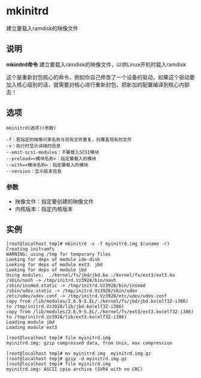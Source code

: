 mkinitrd
===

建立要载入ramdisk的映像文件

## 说明

**mkinitrd命令** 建立要载入ramdisk的映像文件，以供Linux开机时载入ramdisk

这个是重新封包核心的命令，例如你自己修改了一个设备的驱动，如果这个驱动要加入核心级别的话，就需要对核心进行重新封包，把新加的配置编译到核心内部去！

## 选项

```
mkinitrd(选项)(参数)
```

  

```
-f：若指定的映像问家名称与现有文件重复，则覆盖现有的文件
-v：执行时显示详细的信息
--omit-scsi-modules：不要载入SCSI模块
--preload=<模块名称>：指定要载入的模块
--with=<模块名称>：指定要载入的模块
--version：显示版本信息
```

### 参数  

*   映像文件：指定要创建的映像文件
*   内核版本：指定内核版本

## 实例

```
[root@localhost tmp]# mkinitrd -v -f myinitrd.img $(uname -r)
Creating initramfs
WARNING: using /tmp for temporary files
Looking for deps of module ide-disk
Looking for deps of module ext3  jbd
Looking for deps of module jbd
Using modules:  ./kernel/fs/jbd/jbd.ko ./kernel/fs/ext3/ext3.ko
/sbin/nash -> /tmp/initrd.Vz3928/bin/nash
/sbin/insmod.static -> /tmp/initrd.Vz3928/bin/insmod
/sbin/udev.static -> /tmp/initrd.Vz3928/sbin/udev
/etc/udev/udev.conf -> /tmp/initrd.Vz3928/etc/udev/udev.conf
copy from /lib/modules/2.6.9-5.EL/./kernel/fs/jbd/jbd.ko(elf32-i386) to /tmp/initrd.Vz3928/lib/jbd.ko(elf32-i386)
copy from /lib/modules/2.6.9-5.EL/./kernel/fs/ext3/ext3.ko(elf32-i386) to /tmp/initrd.Vz3928/lib/ext3.ko(elf32-i386)
Loading module jbd
Loading module ext3

[root@localhost tmp]# file myinitrd.img
myinitrd.img: gzip compressed data, from Unix, max compression

[root@localhost tmp]# mv myinitrd.img  myinitrd.img.gz
[root@localhost tmp]# gzip -d myinitrd.img.gz
[root@localhost tmp]# file myinitrd.img
myinitrd.img: ASCII cpio archive (SVR4 with no CRC)
```


